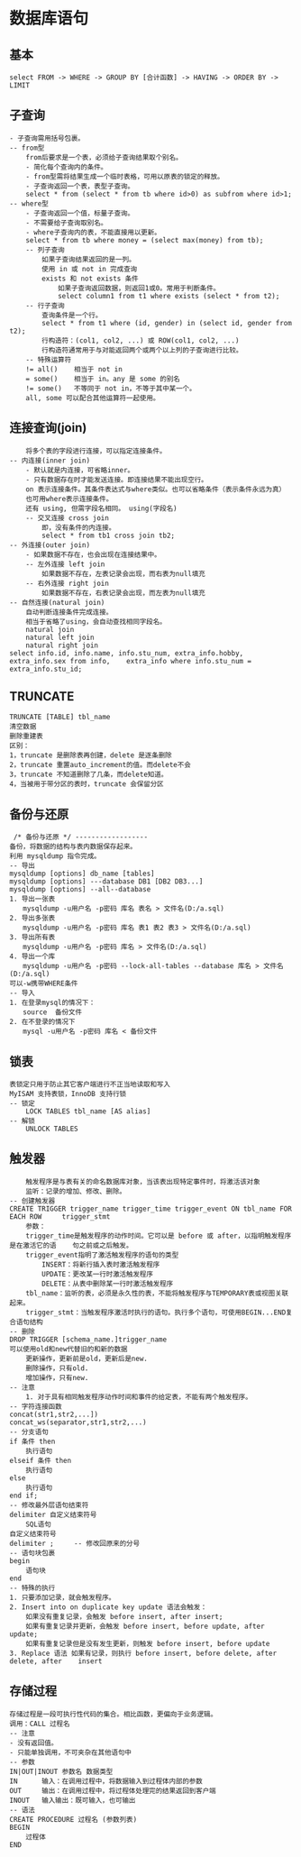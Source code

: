# 数据库语句

## 基本
    select FROM -> WHERE -> GROUP BY [合计函数] -> HAVING -> ORDER BY -> LIMIT

## 子查询
    - 子查询需用括号包裹。
    -- from型
        from后要求是一个表，必须给子查询结果取个别名。
        - 简化每个查询内的条件。
        - from型需将结果生成一个临时表格，可用以原表的锁定的释放。
        - 子查询返回一个表，表型子查询。
        select * from (select * from tb where id>0) as subfrom where id>1;
    -- where型
        - 子查询返回一个值，标量子查询。
        - 不需要给子查询取别名。
        - where子查询内的表，不能直接用以更新。
        select * from tb where money = (select max(money) from tb);
        -- 列子查询
            如果子查询结果返回的是一列。
            使用 in 或 not in 完成查询
            exists 和 not exists 条件
                如果子查询返回数据，则返回1或0。常用于判断条件。
                select column1 from t1 where exists (select * from t2);
        -- 行子查询
            查询条件是一个行。
            select * from t1 where (id, gender) in (select id, gender from t2);
            行构造符：(col1, col2, ...) 或 ROW(col1, col2, ...)
            行构造符通常用于与对能返回两个或两个以上列的子查询进行比较。
        -- 特殊运算符
        != all()    相当于 not in
        = some()    相当于 in。any 是 some 的别名
        != some()   不等同于 not in，不等于其中某一个。
        all, some 可以配合其他运算符一起使用。

##  连接查询(join)
        将多个表的字段进行连接，可以指定连接条件。
    -- 内连接(inner join)
        - 默认就是内连接，可省略inner。
        - 只有数据存在时才能发送连接。即连接结果不能出现空行。
        on 表示连接条件。其条件表达式与where类似。也可以省略条件（表示条件永远为真）
        也可用where表示连接条件。
        还有 using, 但需字段名相同。 using(字段名)
        -- 交叉连接 cross join
            即，没有条件的内连接。
            select * from tb1 cross join tb2;
    -- 外连接(outer join)
        - 如果数据不存在，也会出现在连接结果中。
        -- 左外连接 left join
            如果数据不存在，左表记录会出现，而右表为null填充
        -- 右外连接 right join
            如果数据不存在，右表记录会出现，而左表为null填充
    -- 自然连接(natural join)
        自动判断连接条件完成连接。
        相当于省略了using，会自动查找相同字段名。
        natural join
        natural left join
        natural right join
    select info.id, info.name, info.stu_num, extra_info.hobby, extra_info.sex from info,    extra_info where info.stu_num = extra_info.stu_id;

## TRUNCATE
    TRUNCATE [TABLE] tbl_name
    清空数据
    删除重建表
    区别：
    1，truncate 是删除表再创建，delete 是逐条删除
    2，truncate 重置auto_increment的值。而delete不会
    3，truncate 不知道删除了几条，而delete知道。
    4，当被用于带分区的表时，truncate 会保留分区

## 备份与还原
     /* 备份与还原 */ ------------------
    备份，将数据的结构与表内数据保存起来。
    利用 mysqldump 指令完成。
    -- 导出
    mysqldump [options] db_name [tables]
    mysqldump [options] ---database DB1 [DB2 DB3...]
    mysqldump [options] --all--database
    1. 导出一张表
    　　mysqldump -u用户名 -p密码 库名 表名 > 文件名(D:/a.sql)
    2. 导出多张表
    　　mysqldump -u用户名 -p密码 库名 表1 表2 表3 > 文件名(D:/a.sql)
    3. 导出所有表
    　　mysqldump -u用户名 -p密码 库名 > 文件名(D:/a.sql)
    4. 导出一个库
    　　mysqldump -u用户名 -p密码 --lock-all-tables --database 库名 > 文件名(D:/a.sql)
    可以-w携带WHERE条件
    -- 导入
    1. 在登录mysql的情况下：
    　　source  备份文件
    2. 在不登录的情况下
    　　mysql -u用户名 -p密码 库名 < 备份文件

## 锁表 
    表锁定只用于防止其它客户端进行不正当地读取和写入
    MyISAM 支持表锁，InnoDB 支持行锁
    -- 锁定
        LOCK TABLES tbl_name [AS alias]
    -- 解锁
        UNLOCK TABLES

## 触发器 
        触发程序是与表有关的命名数据库对象，当该表出现特定事件时，将激活该对象
        监听：记录的增加、修改、删除。
    -- 创建触发器
    CREATE TRIGGER trigger_name trigger_time trigger_event ON tbl_name FOR EACH ROW     trigger_stmt
        参数：
        trigger_time是触发程序的动作时间。它可以是 before 或 after，以指明触发程序是在激活它的语    句之前或之后触发。
        trigger_event指明了激活触发程序的语句的类型
            INSERT：将新行插入表时激活触发程序
            UPDATE：更改某一行时激活触发程序
            DELETE：从表中删除某一行时激活触发程序
        tbl_name：监听的表，必须是永久性的表，不能将触发程序与TEMPORARY表或视图关联起来。
        trigger_stmt：当触发程序激活时执行的语句。执行多个语句，可使用BEGIN...END复合语句结构
    -- 删除
    DROP TRIGGER [schema_name.]trigger_name
    可以使用old和new代替旧的和新的数据
        更新操作，更新前是old，更新后是new.
        删除操作，只有old.
        增加操作，只有new.
    -- 注意
        1. 对于具有相同触发程序动作时间和事件的给定表，不能有两个触发程序。
    -- 字符连接函数
    concat(str1,str2,...])
    concat_ws(separator,str1,str2,...)
    -- 分支语句
    if 条件 then
        执行语句
    elseif 条件 then
        执行语句
    else
        执行语句
    end if;
    -- 修改最外层语句结束符
    delimiter 自定义结束符号
        SQL语句
    自定义结束符号
    delimiter ;     -- 修改回原来的分号
    -- 语句块包裹
    begin
        语句块
    end
    -- 特殊的执行
    1. 只要添加记录，就会触发程序。
    2. Insert into on duplicate key update 语法会触发：
        如果没有重复记录，会触发 before insert, after insert;
        如果有重复记录并更新，会触发 before insert, before update, after update;
        如果有重复记录但是没有发生更新，则触发 before insert, before update
    3. Replace 语法 如果有记录，则执行 before insert, before delete, after delete, after    insert

## 存储过程 
    存储过程是一段可执行性代码的集合。相比函数，更偏向于业务逻辑。
    调用：CALL 过程名
    -- 注意
    - 没有返回值。
    - 只能单独调用，不可夹杂在其他语句中
    -- 参数
    IN|OUT|INOUT 参数名 数据类型
    IN      输入：在调用过程中，将数据输入到过程体内部的参数
    OUT     输出：在调用过程中，将过程体处理完的结果返回到客户端
    INOUT   输入输出：既可输入，也可输出
    -- 语法
    CREATE PROCEDURE 过程名 (参数列表)
    BEGIN
        过程体
    END

